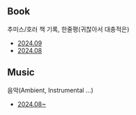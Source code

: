 
## Book
추미스/호러 책 기록, 한줄평(귀찮아서 대충적은)
- [2024.09](Book/2024.09.md)
- [2024.08](Book/2024.08.md)

## Music
음악(Ambient, Instrumental ...)
- [2024.08~](Music/2024.08~.md)
